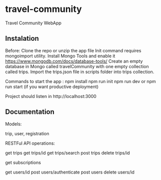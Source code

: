 # travel-community

Travel Community WebApp

## Instalation

Before:
Clone the repo or unzip the app file
Init command requires mongoimport utility. Install Mongo Tools and enable it https://www.mongodb.com/docs/database-tools/
Create an empty database in Mongo called travelCommunity with one empty collection called trips. 
Import the trips.json file in scripts folder into trips collection.

Commands to start the app :
npm install
npm run init
npm run dev or npm run start (if you want productive deployment)

Project should listen in http://localhost:3000

## Documentation

Models: 

trip, user, registration

RESTFul API operations:

get trips
get trips/id
get trips/search
post trips
delete trips/id

get subscriptions

get users/id
post users/authenticate
post users
delete users/id
